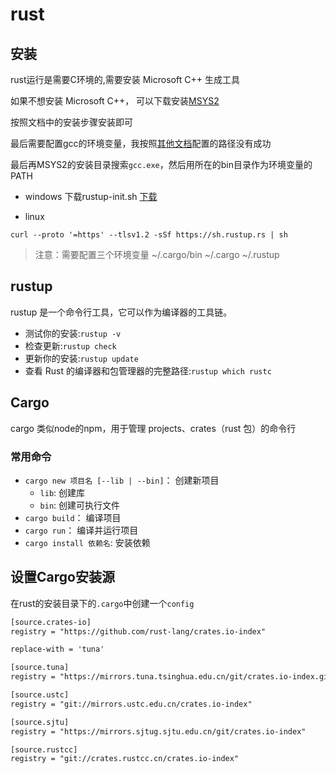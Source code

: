 # rust

## 安装

rust运行是需要C环境的,需要安装 Microsoft C++ 生成工具

如果不想安装 Microsoft C++， 可以下载安装[MSYS2](https://www.msys2.org/)

按照文档中的安装步骤安装即可

最后需要配置gcc的环境变量，我按照[其他文档](https://blog.csdn.net/swallowblank/article/details/120672990)配置的路径没有成功

最后再MSYS2的安装目录搜索`gcc.exe`，然后用所在的bin目录作为环境变量的PATH

* windows 下载rustup-init.sh
[下载](https://www.rust-lang.org/zh-CN/tools/install)

* linux
```shell
curl --proto '=https' --tlsv1.2 -sSf https://sh.rustup.rs | sh
```

> 注意：需要配置三个环境变量
> ~/.cargo/bin
> ~/.cargo
> ~/.rustup

## rustup

rustup 是一个命令行工具，它可以作为编译器的工具链。

* 测试你的安装:`rustup -v`
* 检查更新:`rustup check`
* 更新你的安装:`rustup update`
* 查看 Rust 的编译器和包管理器的完整路径:`rustup which rustc`

## Cargo

cargo 类似node的npm，用于管理 projects、crates（rust 包）的命令行

### 常用命令

* `cargo new 项目名 [--lib | --bin]`： 创建新项目
  * `lib`: 创建库
  * `bin`: 创建可执行文件
* `cargo build`： 编译项目
* `cargo run`： 编译并运行项目
* `cargo install 依赖名`: 安装依赖

## 设置Cargo安装源

在rust的安装目录下的`.cargo`中创建一个`config`

```txt
[source.crates-io]
registry = "https://github.com/rust-lang/crates.io-index"

replace-with = 'tuna'

[source.tuna]
registry = "https://mirrors.tuna.tsinghua.edu.cn/git/crates.io-index.git"

[source.ustc]
registry = "git://mirrors.ustc.edu.cn/crates.io-index"

[source.sjtu]
registry = "https://mirrors.sjtug.sjtu.edu.cn/git/crates.io-index"

[source.rustcc]
registry = "git://crates.rustcc.cn/crates.io-index"
```